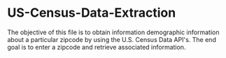 # US-Census-Data-Extraction
The objective of this file is to obtain information demographic information about a particular zipcode by using the U.S. Census Data API's. The end goal is to enter a zipcode and retrieve associated information.

